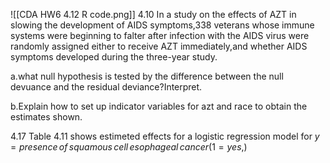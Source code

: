 ![[CDA HW6 4.12 R code.png]]
4.10
In a study on the effects of AZT in slowing the development of AIDS symptoms,338 veterans whose immune systems were beginning to falter after infection with the AIDS virus were randomly assigned either to receive AZT immediately,and whether AIDS symptoms developed during the three-year study. 

a.what null hypothesis is tested by the difference between the null devuance and the residual deviance?Interpret.

b.Explain how to set up indicator variables for azt and race to obtain the estimates shown.

4.17
Table 4.11 shows estimeted effects for a logistic regression model for $y=presence\, of \,squamous\,cell\,esophageal\,cancer(1=yes,)$


